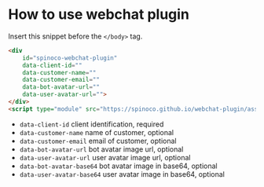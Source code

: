 # How to use webchat plugin

Insert this snippet before the ```</body>``` tag.

```html
<div
    id="spinoco-webchat-plugin"
    data-client-id=""
    data-customer-name=""
    data-customer-email=""
    data-bot-avatar-url=""
    data-user-avatar-url="">
</div>
<script type="module" src="https://spinoco.github.io/webchat-plugin/assets/spinoco-webchat-plugin.js"></script>
```

- ```data-client-id``` client identification, required
- ```data-customer-name``` name of customer, optional 
- ```data-customer-email``` email of customer, optional
- ```data-bot-avatar-url``` bot avatar image url, optional
- ```data-user-avatar-url``` user avatar image url, optional
- ```data-bot-avatar-base64``` bot avatar image in base64, optional
- ```data-user-avatar-base64``` user avatar image in base64, optional
